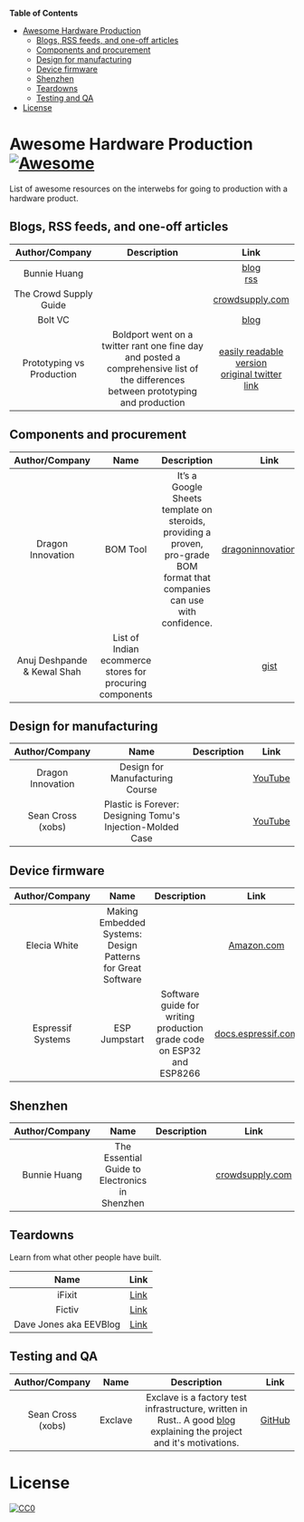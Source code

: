 <!-- START doctoc generated TOC please keep comment here to allow auto update -->
<!-- DON'T EDIT THIS SECTION, INSTEAD RE-RUN doctoc TO UPDATE -->
**Table of Contents**  

- [Awesome Hardware Production](#awesome-hardware-production-)
  - [Blogs, RSS feeds, and one-off articles](#blogs-rss-feeds-and-one-off-articles)
  - [Components and procurement](#components-and-procurement)
  - [Design for manufacturing](#design-for-manufacturing)
  - [Device firmware](#device-firmware)
  - [Shenzhen](#shenzhen)
  - [Teardowns](#teardowns)
  - [Testing and QA](#testing-and-qa)
- [License](#license)

<!-- END doctoc generated TOC please keep comment here to allow auto update -->

# Awesome Hardware Production [![Awesome](https://awesome.re/badge.svg)](https://awesome.re)

List of awesome resources on the interwebs for going to production with a hardware product.


## Blogs, RSS feeds, and one-off articles

|Author/Company|Description|Link|
|:--:|:--:|:--:|
|Bunnie Huang| |[blog](https://www.bunniestudios.com)<br/>[rss](https://www.bunniestudios.com/blog/?feed=rss2)|
|The Crowd Supply Guide||[crowdsupply.com](https://www.crowdsupply.com/guide)|
|Bolt VC|| [blog](https://blog.bolt.io)|
|Prototyping vs Production|Boldport went on a twitter rant one fine day and posted a comprehensive list of the differences between prototyping and production |[easily readable version](https://gist.github.com/anujdeshpande/8e8d533d6bc16ab40667c85aff171768)  <br/>[original twitter link](https://twitter.com/boldport/status/727162444724985857)|

## Components and procurement

|Author/Company|Name|Description|Link|
|:--:|:--:|:--:|:--:|
| Dragon Innovation | BOM Tool|It’s a Google Sheets template on steroids, providing a proven, pro-grade BOM format that companies can use with confidence.| [dragoninnovation.com](https://www.dragoninnovation.com/dragon-standard-bom)|
|Anuj Deshpande & Kewal Shah|List of Indian ecommerce stores for procuring components ||[gist](https://gist.github.com/anujdeshpande/5e9475a0c4cefebe1c5288576171a6ca)

## Design for manufacturing

|Author/Company|Name|Description|Link|
|:--:|:--:|:--:|:--:|
|Dragon Innovation| Design for Manufacturing Course||[YouTube](https://www.youtube.com/playlist?list=PLNTXUUIxHyNwrlAh2ZkaMTSBrgk86wC-a)|
|Sean Cross (xobs)|Plastic is Forever: Designing Tomu's Injection-Molded Case||[YouTube](https://www.youtube.com/watch?v=Br5Ieo8USIw)|

## Device firmware

|Author/Company|Name|Description|Link|
|:--:|:--:|:--:|:--:|
|Elecia White|Making Embedded Systems: Design Patterns for Great Software||[Amazon.com](https://www.amazon.com/Making-Embedded-Systems-Patterns-Software-ebook/dp/B005ZTO0LG)|
|Espressif Systems | ESP Jumpstart  |Software guide for writing production grade code on ESP32 and ESP8266|[docs.espressif.com](https://docs.espressif.com/projects/esp-jumpstart/en/latest/introduction.html)

## Shenzhen

|Author/Company|Name|Description|Link|
|:--:|:--:|:--:|:--:|
|Bunnie Huang|The Essential Guide to Electronics in Shenzhen||[crowdsupply.com](https://www.crowdsupply.com/sutajio-kosagi/the-essential-guide-to-electronics-in-shenzhen)


## Teardowns
Learn from what other people have built.

|Name|Link|
|:--:|:--:|
|iFixit|[Link](https://www.ifixit.com/Teardown)|
|Fictiv|[Link](https://www.fictiv.com/blog/topics/teardowns)|
|Dave Jones aka EEVBlog|[Link](https://www.eevblog.com/teardowns/)|


## Testing and QA
|Author/Company|Name|Description|Link|
|:--:|:--:|:--:|:--:|
|Sean Cross (xobs)|Exclave|Exclave is a factory test infrastructure, written in Rust.. A good [blog](https://www.bunniestudios.com/blog/?p=5450) explaining the project and it's motivations.|[GitHub](https://github.com/exclave/exclave)




# License

[![CC0](http://mirrors.creativecommons.org/presskit/buttons/88x31/svg/cc-zero.svg)](https://creativecommons.org/publicdomain/zero/1.0/)
